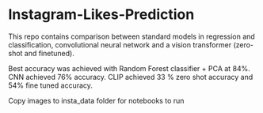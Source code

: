 # Instagram-Likes-Prediction

This repo contains comparison between standard models in regression and classification, convolutional neural network and a vision transformer (zero-shot and finetuned). 

Best accuracy was achieved with Random Forest classifier + PCA at 84%. 
CNN achieved 76% accuracy.
CLIP achieved 33 % zero shot accuracy and 54% fine tuned accuracy.

Copy images to insta_data folder for notebooks to run
